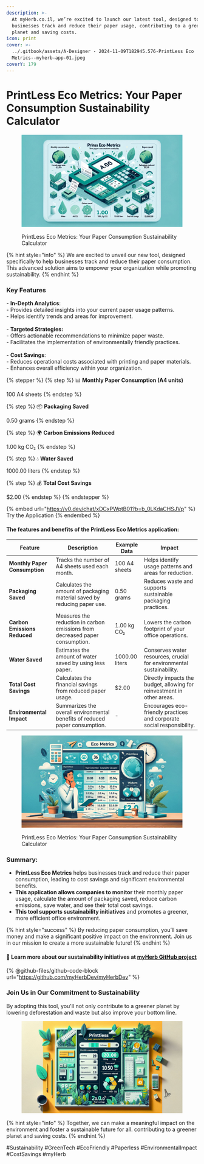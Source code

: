 ```yaml
---
description: >-
  At myHerb.co.il, we’re excited to launch our latest tool, designed to help
  businesses track and reduce their paper usage, contributing to a greener
  planet and saving costs.
icon: print
cover: >-
  ../.gitbook/assets/A-Designer - 2024-11-09T182945.576-PrintLess Eco
  Metrics--myherb-app-01.jpeg
coverY: 179
---
```


# PrintLess Eco Metrics: Your Paper Consumption Sustainability Calculator

<figure><img src="../.gitbook/assets/A-1-Designer - 2024-11-09T183116.516-PrintLess Eco Metrics--myherb-app-01.jpeg" alt=""><figcaption><p>PrintLess Eco Metrics: Your Paper Consumption Sustainability Calculator</p></figcaption></figure>

{% hint style="info" %}
We are excited to unveil our new tool, designed specifically to help businesses track and reduce their paper consumption. This advanced solution aims to empower your organization while promoting sustainability.
{% endhint %}

### Key Features

\- **In-Depth Analytics**: \
&#x20; \- Provides detailed insights into your current paper usage patterns.\
&#x20; \- Helps identify trends and areas for improvement.\
\
\- **Targeted Strategies:**\
&#x20; \- Offers actionable recommendations to minimize paper waste.\
&#x20; \- Facilitates the implementation of environmentally friendly practices.\
\
\- **Cost Savings**:\
&#x20; \- Reduces operational costs associated with printing and paper materials.\
&#x20; \- Enhances overall efficiency within your organization.

{% stepper %}
{% step %}
📊 **Monthly Paper Consumption (A4 units)**

100 A4 sheets&#x20;
{% endstep %}

{% step %}
📦 **Packaging Saved**

0.50 grams&#x20;
{% endstep %}

{% step %}
🌍 **Carbon Emissions Reduced**

1.00 kg CO₂
{% endstep %}

{% step %}
💧 **Water Saved**

1000.00 liters
{% endstep %}

{% step %}
💰 **Total Cost Savings**

$2.00
{% endstep %}
{% endstepper %}

{% embed url="https://v0.dev/chat/xDCxPWptB01?b=b_0LKdaCHSJVp" %}
Try the Application
{% endembed %}

#### **The features and benefits of the PrintLess Eco Metrics application**:

| Feature                       | Description                                                                  | Example Data   | Impact                                                                 |
| ----------------------------- | ---------------------------------------------------------------------------- | -------------- | ---------------------------------------------------------------------- |
| **Monthly Paper Consumption** | Tracks the number of A4 sheets used each month.                              | 100 A4 sheets  | Helps identify usage patterns and areas for reduction.                 |
| **Packaging Saved**           | Calculates the amount of packaging material saved by reducing paper use.     | 0.50 grams     | Reduces waste and supports sustainable packaging practices.            |
| **Carbon Emissions Reduced**  | Measures the reduction in carbon emissions from decreased paper consumption. | 1.00 kg CO₂    | Lowers the carbon footprint of your office operations.                 |
| **Water Saved**               | Estimates the amount of water saved by using less paper.                     | 1000.00 liters | Conserves water resources, crucial for environmental sustainability.   |
| **Total Cost Savings**        | Calculates the financial savings from reduced paper usage.                   | $2.00          | Directly impacts the budget, allowing for reinvestment in other areas. |
| **Environmental Impact**      | Summarizes the overall environmental benefits of reduced paper consumption.  | -              | Encourages eco-friendly practices and corporate social responsibility. |

<figure><img src="../.gitbook/assets/A-1-Designer - 2024-11-09T183048.129-PrintLess Eco Metrics--myherb-app-01.jpeg" alt=""><figcaption><p>PrintLess Eco Metrics: Your Paper Consumption Sustainability Calculator</p></figcaption></figure>

### **Summary:**

* **PrintLess Eco Metrics** helps businesses track and reduce their paper consumption, leading to cost savings and significant environmental benefits.
* **This application allows companies to monitor** their monthly paper usage, calculate the amount of packaging saved, reduce carbon emissions, save water, and see their total cost savings.
* **This tool supports sustainability initiatives** and promotes a greener, more efficient office environment.

{% hint style="success" %}
By reducing paper consumption, you’ll save money and make a significant positive impact on the environment. Join us in our mission to create a more sustainable future!
{% endhint %}

#### 🔗 Learn more about our sustainability initiatives at [myHerb GitHub project](https://github.com/myHerbDev/myHerbDev)

{% @github-files/github-code-block url="https://github.com/myHerbDev/myHerbDev" %}

### Join Us in Our Commitment to Sustainability

By adopting this tool, you'll not only contribute to a greener planet by lowering deforestation and waste but also improve your bottom line.&#x20;

<figure><img src="../.gitbook/assets/A-112-Designer - 2024-11-09T183522.887-PrintLess Eco Metrics--myherb-app-01.jpeg" alt=""><figcaption></figcaption></figure>

{% hint style="info" %}
Together, we can make a meaningful impact on the environment and foster a sustainable future for all. contributing to a greener planet and saving costs.
{% endhint %}

\#Sustainability #GreenTech #EcoFriendly #Paperless #EnvironmentalImpact #CostSavings #myHerb
